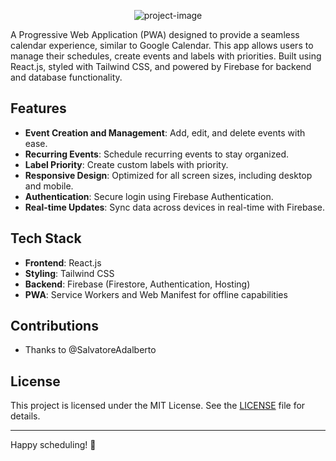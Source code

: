 <p align="center"><img src="https://socialify.git.ci/nothowstorygoes/carloCalendar/image?font=Raleway&amp;language=1&amp;name=1&amp;owner=1&amp;pattern=Circuit+Board&amp;theme=Dark" alt="project-image"></p>
  
  


A Progressive Web Application (PWA) designed to provide a seamless calendar experience, similar to Google Calendar. This app allows users to manage their schedules, create events and labels with priorities.
Built using React.js, styled with Tailwind CSS, and powered by Firebase for backend and database functionality.

## Features

- **Event Creation and Management**: Add, edit, and delete events with ease.
- **Recurring Events**: Schedule recurring events to stay organized.
- **Label Priority**: Create custom labels with priority.
- **Responsive Design**: Optimized for all screen sizes, including desktop and mobile.
- **Authentication**: Secure login using Firebase Authentication.
- **Real-time Updates**: Sync data across devices in real-time with Firebase.

## Tech Stack

- **Frontend**: React.js
- **Styling**: Tailwind CSS
- **Backend**: Firebase (Firestore, Authentication, Hosting)
- **PWA**: Service Workers and Web Manifest for offline capabilities

## Contributions
- Thanks to @SalvatoreAdalberto

## License

This project is licensed under the MIT License. See the [LICENSE](LICENSE) file for details.


---

Happy scheduling! :calendar:

